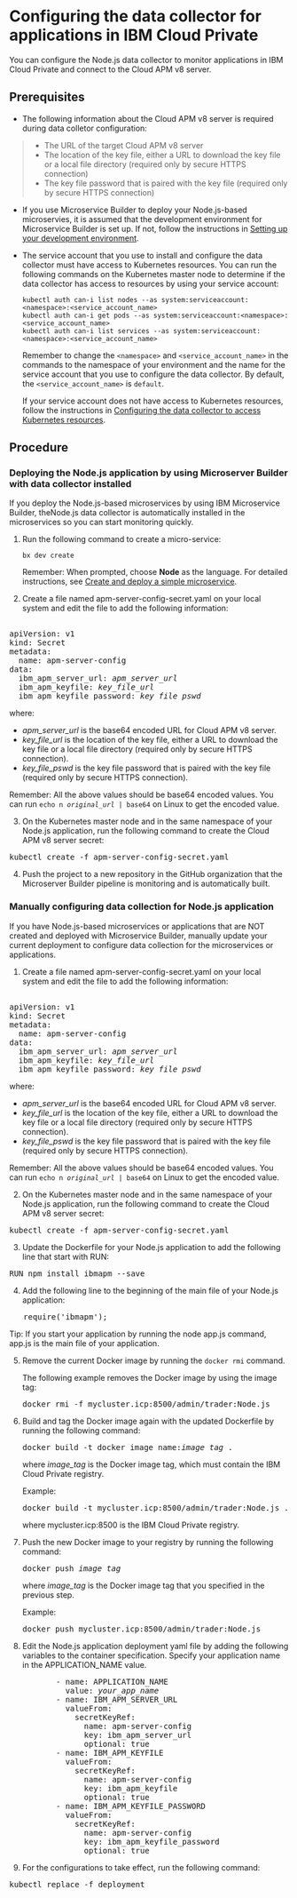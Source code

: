 # Configuring the data collector for applications in IBM Cloud Private
You can configure the Node.js data collector to monitor applications in IBM Cloud Private and connect to the Cloud APM v8 server.

## Prerequisites
- The following information about the Cloud APM v8 server is required during data colletor configuration:
> - The URL of the target Cloud APM v8 server
> - The location of the key file, either a URL to download the key file or a local file directory (required only by secure HTTPS connection)
> - The key file password that is paired with the key file (required only by secure HTTPS connection)
- If you use Microservice Builder to deploy your Node.js-based microservies, it is assumed that the development environment for Microservice Builder is set up. If not, follow the instructions in [Setting up your development environment](https://www.ibm.com/support/knowledgecenter/SS5PWC/setup.html).

- The service account that you use to install and configure the data collector must have access to Kubernetes resources. You can run the following commands on the Kubernetes master node to determine if the data collector has access to resources by using your service account:
    
    ```
    kubectl auth can-i list nodes --as system:serviceaccount:<namespace>:<service_account_name>
    kubectl auth can-i get pods --as system:serviceaccount:<namespace>:<service_account_name>
    kubectl auth can-i list services --as system:serviceaccount:<namespace>:<service_account_name>
    ```
    
    Remember to change the `<namespace>` and `<service_account_name>` in the commands to the namespace of your environment and the name for the service account that you use to configure the data collector. By default, the `<service_account_name>` is `default`.

    If your service account does not have access to Kubernetes resources, follow the instructions in [Configuring the data collector to access Kubernetes resources](nodejsdc_config_access.md).

## Procedure

### Deploying the Node.js application by using Microserver Builder with data collector installed

If you deploy the Node.js-based microservices by using IBM Microservice Builder, theNode.js data collector is automatically installed in the microservices so you can start monitoring quickly. 

1. Run the following command to create a micro-service:

   `bx dev create`

   Remember: When prompted, choose <b>Node</b> as the language. For
   detailed instructions, see [Create and deploy a simple
   microservice](https://www.ibm.com/support/knowledgecenter/SS5PWC/create_deploy_101.html).

2. Create a file named apm-server-config-secret.yaml on your local system and edit the file to add the following information:

<pre>    
apiVersion: v1
kind: Secret
metadata:
  name: apm-server-config
data:
  ibm_apm_server_url: <i>apm_server_url</i>
  ibm_apm_keyfile: <i>key_file_url</i>
  ibm_apm_keyfile_password: <i>key_file_pswd</i>
</pre>

where:

- <i>apm_server_url</i> is the base64 encoded URL for Cloud APM v8 server. 
- <i>key_file_url</i> is the location of the key file, either a URL to download the key file or a local file directory (required only by secure HTTPS connection).
- <i>key_file_pswd</i> is the key file password that is paired with the key file (required only by secure HTTPS connection).

Remember: All the above values should be base64 encoded values. You can run <code>echo n <i>original_url</i> | base64</code> on Linux to get the encoded value.


3. On the Kubernetes master node and in the same namespace of your Node.js application, run the following command to create the Cloud APM v8 server secret:

<pre>kubectl create -f apm-server-config-secret.yaml</pre>

4. Push the project to a new repository in the GitHub organization that the Microserver Builder pipeline is monitoring and is automatically built.

### Manually configuring data collection for Node.js application

If you have Node.js-based microservices or applications that are NOT created and deployed with Microservice Builder, manually update your current deployment to configure data collection for the microservices or applications. 

1. Create a file named apm-server-config-secret.yaml on your local system and edit the file to add the following information:

<pre>    
apiVersion: v1
kind: Secret
metadata:
  name: apm-server-config
data:
  ibm_apm_server_url: <i>apm_server_url</i>
  ibm_apm_keyfile: <i>key_file_url</i>
  ibm_apm_keyfile_password: <i>key_file_pswd</i>
</pre>

where:

- <i>apm_server_url</i> is the base64 encoded URL for Cloud APM v8 server. 
- <i>key_file_url</i> is the location of the key file, either a URL to download the key file or a local file directory (required only by secure HTTPS connection).
- <i>key_file_pswd</i> is the key file password that is paired with the key file (required only by secure HTTPS connection).

Remember: All the above values should be base64 encoded values. You can run <code>echo n <i>original_url</i> | base64</code> on Linux to get the encoded value.


2. On the Kubernetes master node and in the same namespace of your Node.js application, run the following command to create the Cloud APM v8 server secret:

<pre>kubectl create -f apm-server-config-secret.yaml</pre>

3. Update the Dockerfile for your Node.js application to add the following line that start with RUN:

<pre>RUN npm install ibmapm --save</pre>

4. Add the following line to the beginning of the main file of your Node.js application:
<pre>
   require('ibmapm');
</pre>
   Tip: If you start your application by running the node app.js
   command, app.js is the main file of your application.

5. Remove the current Docker image by running the `docker rmi` command.

   The following example removes the Docker image by using the image tag:

   <pre>docker rmi -f mycluster.icp:8500/admin/trader:Node.js</pre>

6. Build and tag the Docker image again with the updated Dockerfile by running the following command:

   <pre>docker build -t docker_image_name:<i>image_tag</i> .</pre>

   where <i>image_tag</i> is the Docker image tag, which must contain the IBM Cloud Private registry.

   Example:

   <pre>docker build -t mycluster.icp:8500/admin/trader:Node.js .</pre>

   where mycluster.icp:8500 is the IBM Cloud Private registry.

7. Push the new Docker image to your registry by running the following command:

   <pre>docker push <i>image_tag</i></pre>

   where <i>image_tag</i> is the Docker image tag that you specified in
   the previous step.

   Example:

   <pre>docker push mycluster.icp:8500/admin/trader:Node.js</pre>

8. Edit the Node.js application deployment yaml file by adding the following variables to the container specification. Specify your application name in the APPLICATION_NAME value.
<pre>
          - name: APPLICATION_NAME
            value: <i>your_app_name</i>
          - name: IBM_APM_SERVER_URL
            valueFrom:
              secretKeyRef:
                name: apm-server-config
                key: ibm_apm_server_url
                optional: true
          - name: IBM_APM_KEYFILE
            valueFrom:
              secretKeyRef:
                name: apm-server-config
                key: ibm_apm_keyfile
                optional: true
          - name: IBM_APM_KEYFILE_PASSWORD
            valueFrom:
              secretKeyRef:
                name: apm-server-config
                key: ibm_apm_keyfile_password
                optional: true
</pre>
9. For the configurations to take effect, run the following command:

<pre>kubectl replace -f deployment</pre>
